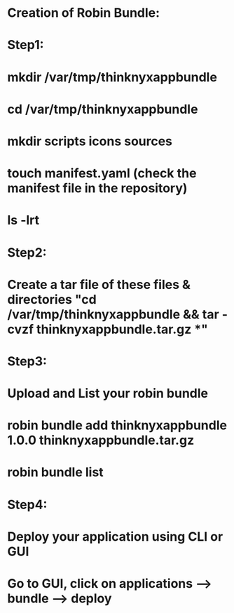 Creation of Robin Bundle:
=========================

Step1:
=====

# mkdir /var/tmp/thinknyxappbundle
# cd /var/tmp/thinknyxappbundle
# mkdir scripts icons sources
# touch manifest.yaml (check the manifest file in the repository)
# ls -lrt

Step2:
======

# Create a tar file of these files & directories "cd /var/tmp/thinknyxappbundle && tar -cvzf thinknyxappbundle.tar.gz *"

Step3:
=====

# Upload and List your robin bundle

# robin bundle add thinknyxappbundle 1.0.0 thinknyxappbundle.tar.gz
# robin bundle list

Step4:
======

# Deploy your application using CLI or GUI

# Go to GUI, click on applications --> bundle --> deploy
